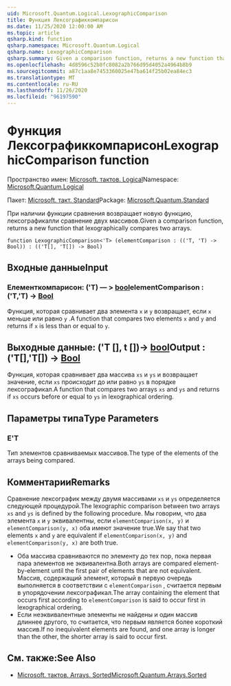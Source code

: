 ```yaml
---
uid: Microsoft.Quantum.Logical.LexographicComparison
title: Функция Лексографиккомпарисон
ms.date: 11/25/2020 12:00:00 AM
ms.topic: article
qsharp.kind: function
qsharp.namespace: Microsoft.Quantum.Logical
qsharp.name: LexographicComparison
qsharp.summary: Given a comparison function, returns a new function that lexographically compares two arrays.
ms.openlocfilehash: 4d8596c52b0fc8082a2b766d95d4052a4964b8b9
ms.sourcegitcommit: a87c1aa8e7453360025e47ba614f25b02ea84ec3
ms.translationtype: MT
ms.contentlocale: ru-RU
ms.lasthandoff: 11/26/2020
ms.locfileid: "96197590"
---
```

# <a name="lexographiccomparison-function"></a><span data-ttu-id="5eeee-102">Функция Лексографиккомпарисон</span><span class="sxs-lookup"><span data-stu-id="5eeee-102">LexographicComparison function</span></span>

<span data-ttu-id="5eeee-103">Пространство имен: [Microsoft. тактов. Logical](xref:Microsoft.Quantum.Logical)</span><span class="sxs-lookup"><span data-stu-id="5eeee-103">Namespace: [Microsoft.Quantum.Logical](xref:Microsoft.Quantum.Logical)</span></span>

<span data-ttu-id="5eeee-104">Пакет: [Microsoft. такт. Standard](https://nuget.org/packages/Microsoft.Quantum.Standard)</span><span class="sxs-lookup"><span data-stu-id="5eeee-104">Package: [Microsoft.Quantum.Standard](https://nuget.org/packages/Microsoft.Quantum.Standard)</span></span>


<span data-ttu-id="5eeee-105">При наличии функции сравнения возвращает новую функцию, лексографикалли сравнение двух массивов.</span><span class="sxs-lookup"><span data-stu-id="5eeee-105">Given a comparison function, returns a new function that lexographically compares two arrays.</span></span>

```qsharp
function LexographicComparison<'T> (elementComparison : (('T, 'T) -> Bool)) : (('T[], 'T[]) -> Bool)
```


## <a name="input"></a><span data-ttu-id="5eeee-106">Входные данные</span><span class="sxs-lookup"><span data-stu-id="5eeee-106">Input</span></span>

### <a name="elementcomparison--tt---bool"></a><span data-ttu-id="5eeee-107">Елементкомпарисон: ('T) — > [bool](xref:microsoft.quantum.lang-ref.bool)</span><span class="sxs-lookup"><span data-stu-id="5eeee-107">elementComparison : ('T,'T) -> [Bool](xref:microsoft.quantum.lang-ref.bool)</span></span>

<span data-ttu-id="5eeee-108">Функция, которая сравнивает два элемента `x` и `y` возвращает, если `x` меньше или равно `y` .</span><span class="sxs-lookup"><span data-stu-id="5eeee-108">A function that compares two elements `x` and `y` and returns if `x` is less than or equal to `y`.</span></span>



## <a name="output--tt---bool"></a><span data-ttu-id="5eeee-109">Выходные данные: ('T [], t [])-> [bool](xref:microsoft.quantum.lang-ref.bool)</span><span class="sxs-lookup"><span data-stu-id="5eeee-109">Output : ('T[],'T[]) -> [Bool](xref:microsoft.quantum.lang-ref.bool)</span></span>

<span data-ttu-id="5eeee-110">Функция, которая сравнивает два массива `xs` и `ys` и возвращает значение, если `xs` происходит до или равно `ys` в порядке лексографикал.</span><span class="sxs-lookup"><span data-stu-id="5eeee-110">A function that compares two arrays `xs` and `ys` and returns if `xs` occurs before or equal to `ys` in lexographical ordering.</span></span>

## <a name="type-parameters"></a><span data-ttu-id="5eeee-111">Параметры типа</span><span class="sxs-lookup"><span data-stu-id="5eeee-111">Type Parameters</span></span>

### <a name="t"></a><span data-ttu-id="5eeee-112">Е</span><span class="sxs-lookup"><span data-stu-id="5eeee-112">'T</span></span>

<span data-ttu-id="5eeee-113">Тип элементов сравниваемых массивов.</span><span class="sxs-lookup"><span data-stu-id="5eeee-113">The type of the elements of the arrays being compared.</span></span>

## <a name="remarks"></a><span data-ttu-id="5eeee-114">Комментарии</span><span class="sxs-lookup"><span data-stu-id="5eeee-114">Remarks</span></span>

<span data-ttu-id="5eeee-115">Сравнение лексографик между двумя массивами `xs` и `ys` определяется следующей процедурой.</span><span class="sxs-lookup"><span data-stu-id="5eeee-115">The lexographic comparison between two arrays `xs` and `ys` is defined by the following procedure.</span></span> <span data-ttu-id="5eeee-116">Мы говорим, что два элемента `x` и `y` эквивалентны, если `elementComparison(x, y)` и `elementComparison(y, x)` оба имеют значение true.</span><span class="sxs-lookup"><span data-stu-id="5eeee-116">We say that two elements `x` and `y` are equivalent if `elementComparison(x, y)` and `elementComparison(y, x)` are both true.</span></span>

- <span data-ttu-id="5eeee-117">Оба массива сравниваются по элементу до тех пор, пока первая пара элементов не эквивалентна.</span><span class="sxs-lookup"><span data-stu-id="5eeee-117">Both arrays are compared element-by-element until the first pair of elements that are not equivalent.</span></span> <span data-ttu-id="5eeee-118">Массив, содержащий элемент, который в первую очередь выполняется в соответствии с `elementComparison` , считается первым в упорядочении лексографикал.</span><span class="sxs-lookup"><span data-stu-id="5eeee-118">The array containing the element that occurs first according to `elementComparison` is said to occur first in lexographical ordering.</span></span>
- <span data-ttu-id="5eeee-119">Если неэквивалентные элементы не найдены и один массив длиннее другого, то считается, что первым является более короткий массив.</span><span class="sxs-lookup"><span data-stu-id="5eeee-119">If no inequivalent elements are found, and one array is longer than the other, the shorter array is said to occur first.</span></span>

## <a name="see-also"></a><span data-ttu-id="5eeee-120">См. также:</span><span class="sxs-lookup"><span data-stu-id="5eeee-120">See Also</span></span>

- [<span data-ttu-id="5eeee-121">Microsoft. тактов. Arrays. Sorted</span><span class="sxs-lookup"><span data-stu-id="5eeee-121">Microsoft.Quantum.Arrays.Sorted</span></span>](xref:Microsoft.Quantum.Arrays.Sorted)